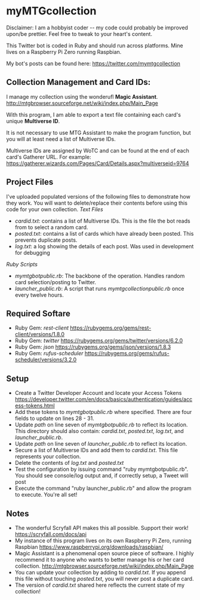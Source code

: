 # myMTGcollection
Disclaimer: I am a hobbyist coder -- my code could probably be improved upon/be prettier. Feel free to tweak to your heart's content.

This Twitter bot is coded in Ruby and should run across platforms. Mine lives on a Raspberry Pi Zero running Raspbian.

My bot's posts can be found here: https://twitter.com/mymtgcollection

## Collection Management and Card IDs: ##

I manage my collection using the wonderufl **Magic Assistant**. http://mtgbrowser.sourceforge.net/wiki/index.php/Main_Page

With this program, I am able to export a text file containing each card's unique **Multiverse ID**.

It is not necessary to use MTG Assistant to make the program function, but you will at least need a list of Multiverse IDs.

Multiverse IDs are assigned by WoTC and can be found at the end of each card's Gatherer URL. For example: https://gatherer.wizards.com/Pages/Card/Details.aspx?multiverseid=9764


## Project Files ##
I've uploaded populated versions of the following files to demonstrate how they work. You will want to delete/replace their contents before using this code for your own collection.
*Text Files*
+ *cardid.txt*: contains a list of Multiverse IDs. This is the file the bot reads from to select a random card.
+ *posted.txt*: contains a list of cards which have already been posted. This prevents duplicate posts.
+ *log.txt*: a log showing the details of each post. Was used in development for debugging

*Ruby Scripts*
+ *mymtgbotpublic.rb*: The backbone of the operation. Handles random card selection/posting to Twitter.
+ *launcher_public.rb*: A script that runs *mymtgcollectionpublic.rb* once every twelve hours.

## Required Softare ##
+ Ruby Gem: *rest-client* https://rubygems.org/gems/rest-client/versions/1.8.0
+ Ruby Gem: *twitter* https://rubygems.org/gems/twitter/versions/6.2.0
+ Ruby Gem: *json* https://rubygems.org/gems/json/versions/1.8.3
+ Ruby Gem: *rufus-scheduler* https://rubygems.org/gems/rufus-scheduler/versions/3.2.0

## Setup ##
+ Create a Twitter Developer Account and locate your Access Tokens
https://developer.twitter.com/en/docs/basics/authentication/guides/access-tokens.html
+ Add these tokens to *mymtgbotpublic.rb* where specified. There are four fields to update on lines 28 - 31.
+ Update *path* on line seven of *mymtgbotpublic.rb* to reflect its location. This directory should also contain: *cardid.txt*, *posted.txt*, *log.txt*, and *launcher_public.rb*.
+ Update *path* on line seven of *launcher_public.rb* to reflect its location.
+ Secure a list of Multiverse IDs and add them to *cardid.txt*. This file represents your collection.
+ Delete the contents of *log.txt* and *posted.txt*
+ Test the configuration by issuing command "ruby mymtgbotpublic.rb". You should see console/log output and, if correctly setup, a Tweet will post
+ Execute the command "ruby launcher_public.rb" and allow the program to execute. You're all set!

## Notes ##
+ The wonderful Scryfall API makes this all possible. Support their work! https://scryfall.com/docs/api
+ My instance of this program lives on its own Raspberry Pi Zero, running Raspbian https://www.raspberrypi.org/downloads/raspbian/
+ Magic Assistant is a phenomenal open source piece of software. I highly recommend it to anyone who wants to better manage his or her card collection. http://mtgbrowser.sourceforge.net/wiki/index.php/Main_Page
+ You can update your collection by adding to *cardid.txt*. If you append this file without touching *posted.txt*, you will never post a duplicate card.
+ The version of *cardid.txt* shared here reflects the current state of my collection!
